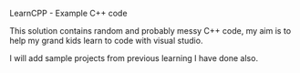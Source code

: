 LearnCPP - Example C++ code

This solution contains random and probably messy C++ code, my aim is to help my grand kids learn to code with visual studio.

I will add sample projects from previous learning I have done also. 